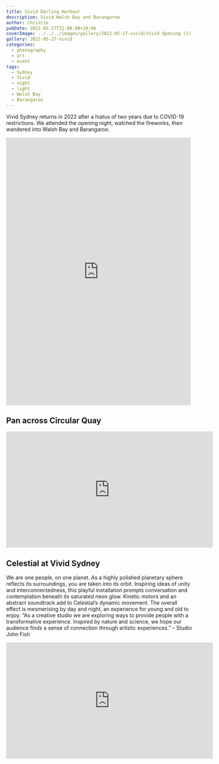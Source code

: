 ```yaml
---
title: Vivid Darling Harbour
description: Vivid Walsh Bay and Barangaroo
author: christie
pubDate: 2022-05-27T21:00:00+10:00
coverImage: ../../../images/gallery/2022-05-27-vivid/Vivid Opening (1).jpeg
gallery: 2022-05-27-vivid
categories:
  - photography
  - art
  - event
tags:
  - Sydney
  - Vivid
  - night
  - light
  - Walsh Bay
  - Barangaroo
---
```


Vivid Sydney returns in 2022 after a hiatus of two years due to COVID-19 restrictions.
We attended the opening night, watched the fireworks, then wandered into
Walsh Bay and Barangaroo.

<iframe src="https://www.facebook.com/plugins/post.php?href=https%3A%2F%2Fwww.facebook.com%2Fchris1.tham%2Fposts%2Fpfbid02g7kbfBbpLr8GVyuSLpnjA4kAfRkGEDHpjp6hDo44vuKeZwtA7HjdnZyCKLKVw3kRl&show_text=true&width=500" width="500" height="723" style="border:none;overflow:hidden" scrolling="no" frameborder="0" allowfullscreen="true" allow="autoplay; clipboard-write; encrypted-media; picture-in-picture; web-share"></iframe>

## Pan across Circular Quay

<iframe src="https://www.facebook.com/plugins/video.php?height=314&href=https%3A%2F%2Fwww.facebook.com%2Fchris1.tham%2Fvideos%2F542254127348297%2F&show_text=false&width=560&t=0" width="560" height="314" style="border:none;overflow:hidden" scrolling="no" frameborder="0" allowfullscreen="true" allow="autoplay; clipboard-write; encrypted-media; picture-in-picture; web-share" allowFullScreen="true"></iframe>

## Celestial at Vivid Sydney

We are one people, on one planet. As a highly polished planetary sphere reflects its surroundings, you are taken into its orbit. Inspiring ideas of unity and interconnectedness, this playful installation prompts conversation and contemplation beneath its saturated neon glow.
Kinetic motors and an abstract soundtrack add to Celestial’s dynamic movement. The overall effect is mesmerising by day and night, an experience for young and old to enjoy.
“As a creative studio we are exploring ways to provide people with a transformative experience. Inspired by nature and science, we hope our audience finds a sense of connection through artistic experiences.” – Studio John Fish

<iframe src="https://www.facebook.com/plugins/video.php?height=314&href=https%3A%2F%2Fwww.facebook.com%2Fchris1.tham%2Fvideos%2F1660726277632446%2F&show_text=false&width=560&t=0" width="560" height="314" style="border:none;overflow:hidden" scrolling="no" frameborder="0" allowfullscreen="true" allow="autoplay; clipboard-write; encrypted-media; picture-in-picture; web-share" allowFullScreen="true"></iframe>
